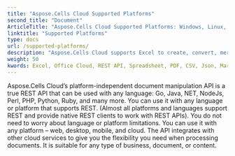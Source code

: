 ```yaml
---
title: "Aspose.Cells Cloud Supported Platforms"
second_title: "Document"
ArticleTitle: "Aspose.Cells Cloud Supported Platforms: Windows, Linux, and MacOS"
linktitle: "Supported Platforms"
type: docs
url: /supported-platforms/
description: "Aspose.Cells Cloud supports Excel to create, convert, merge, split, protected, inner object operation, and so on."
weight: 50
kwords: Excel, Office Cloud, REST API, Spreadsheet, PDF, CSV, Json, Markdown, Supported Platforms
---
```


Aspose.Cells Cloud’s platform-independent document manipulation API is a true REST API that can be used with any language: Go, Java, NET, NodeJs, Perl, PHP, Python, Ruby, and many more. You can use it with any language or platform that supports REST. (Almost all platforms and languages support REST and provide native REST clients to work with REST APIs). You do not need to worry about language or platform limitations. You can use it with any platform – web, desktop, mobile, and cloud. The API integrates with other cloud services to give you the flexibility you need when processing documents. It is suitable for any type of business, document, or content.
